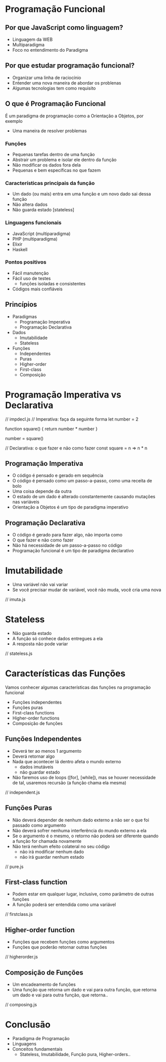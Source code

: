 # Programação Funcional

## Por que JavaScript como linguagem?
* Linguagem da WEB
* Multiparadigma
* Foco no entendimento do Paradigma

## Por que estudar programação funcional?
* Organizar uma linha de raciocínio
* Entender uma nova maneira de abordar os problenas
* Algumas tecnologias tem como requisito

## O que é Programação Funcional
É um paradigma de programação como a Orientação a Objetos, por exemplo
* Uma maneira de resolver problemas

### Funções
* Pequenas tarefas dentro de uma função
* Abstrair um problema e isolar ele dentro da função
* Não modificar os dados fora dela
* Pequenas e bem específicas no que fazem

### Características principais da função
* Um dado (ou mais) entra em uma função e um novo dado sai dessa função
* Não altera dados
* Não guarda estado [stateless]

### Linguagens funcionais
* JavaScript (multiparadigma)
* PHP (multiparadigma)
* Elixir
* Haskell

### Pontos positivos
* Fácil manutenção
* Fácil uso de testes
  * funções isoladas e consistentes
* Códigos mais confiáveis

## Princípios
* Paradigmas
  * Programação Imperativa
  * Programação Declarativa
* Dados
  * Imutabilidade
  * Stateless
* Funções
  * Independentes
  * Puras
  * Higher-order
  * First-class
  * Composição

# Programação Imperativa vs Declarativa

// impdecl.js
// Imperativa: faça da seguinte forma
let number = 2

function square() {
  return number * number
}

number = square()

// Declarativa: o que fazer e não como fazer
const square = n => n * n

## Programação Imperativa
* O código é pensado e gerado em sequência
* O código é pensado como um passo-a-passo, como uma receita de bolo
* Uma coisa depende da outra
* O estado de um dado é alterado constantemente causando mutações nas variáveis
* Orientação a Objetos é um tipo de paradigma imperativo

## Programação Declarativa
* O código é gerado para fazer algo, não importa como
* O que fazer e não como fazer
* Não há necessidade de um passo-a-passo no código
* Programação funcional é um tipo de paradigma declarativo

# Imutabilidade
* Uma variável não vai variar
* Se você precisar mudar de variável, você não muda, você cria uma nova

// imuta.js

# Stateless
* Não guarda estado
* A função só conhece dados entregues a ela
* A resposta não pode variar

// stateless.js

# Características das Funções
Vamos conhecer algumas características das funções na programação funcional
* Funções independentes
* Funções puras
* First-class functions
* Higher-order functions
* Composição de funções

## Funções Independentes
* Deverá ter ao menos 1 argumento
* Deverá retornar algo
* Nada que acontecer lá dentro afeta o mundo externo
  * dados imutáveis
  * não guardar estado
* Não faremos uso de loops ([for], [while]), mas se houver necessidade de tal, usaremos recursão (a função chama ela mesma)

// independent.js

## Funções Puras
* Não deverá depender de nenhum dado externo a não ser o que foi passado como argumento
* Não deverá sofrer nenhuma interferência do mundo externo a ela
* Se o argumento é o mesmo, o retorno não poderá ser diferente quando a função for chamada novamente
* Não terá nenhum efeito colateral no seu código
  * não irá modificar nenhum dado
  * não irá guardar nenhum estado

// pure.js

## First-class function
* Podem estar em qualquer lugar, inclusive, como parâmetro de outras funções
* A função poderá ser entendida como uma variável

// firstclass.js

## Higher-order function
* Funções que recebem funções como argumentos
* Funções que poderão retornar outras funções

// higherorder.js

## Composição de Funções
* Um encadeamento de funções
* Uma função que retorna um dado e vai para outra função, que retorna um dado e vai para outra função, que retorna..

// composing.js

# Conclusão
* Paradigma de Programação
* Linguagens
* Conceitos fundamentais
  * Stateless, Imutabilidade, Função pura, Higher-orders..